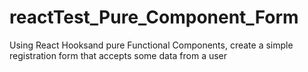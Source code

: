 # reactTest_Pure_Component_Form
Using React Hooksand pure Functional Components, create a simple registration form that accepts some data from a user
